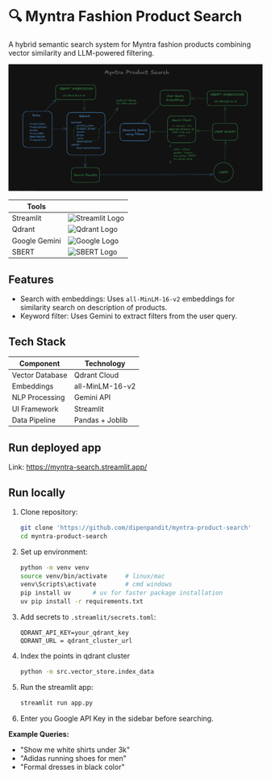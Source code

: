 # 🔍 Myntra Fashion Product Search 
A hybrid semantic search system for Myntra fashion products combining vector similarity and LLM-powered filtering.


<img src="./img/system%20workflow.png" alt="System Workflow" width="1000" />

| Tools         |                                                                                          |
|---------------|----------------------------------------------------------------------------------------------|
| Streamlit     | <img src="https://docs.streamlit.io/logo.svg" alt="Streamlit Logo" width="50"/> |
| Qdrant       | <img src="https://logo.svgcdn.com/l/qdrant.svg" alt="Qdrant Logo" width="80" />               |
| Google Gemini | <img src="https://upload.wikimedia.org/wikipedia/commons/2/2f/Google_2015_logo.svg" alt="Google Logo" width="80"/>       |
| SBERT         | <img src="https://sbert.net/_static/logo.png" alt="SBERT Logo" width="82"/>                   |


## Features
- Search with embeddings: Uses `all-MinLM-16-v2` embeddings for similarity search on description of products.
- Keyword filter: Uses Gemini to extract filters from the user query.

## Tech Stack 

| Component       | Technology               |                
|-----------------|--------------------------|
| Vector Database | Qdrant Cloud             |
| Embeddings      | all-MinLM-16-v2          |
| NLP Processing  | Gemini API               |
| UI Framework    | Streamlit                |
| Data Pipeline   | Pandas + Joblib          |

## Run deployed app
Link: https://myntra-search.streamlit.app/

## Run locally

1. Clone repository:
   ```bash
   git clone 'https://github.com/dipenpandit/myntra-product-search'
   cd myntra-product-search
   ```

2. Set up environment:
   ```bash
   python -m venv venv
   source venv/bin/activate     # linux/mac
   venv\Scripts\activate        # cmd windows
   pip install uv      # uv for faster package installation
   uv pip install -r requirements.txt
   ```

3. Add secrets to `.streamlit/secrets.toml`:
   ```env
   QDRANT_API_KEY=your_qdrant_key
   QDRANT_URL = qdrant_cluster_url
   ```

4. Index the points in qdrant cluster
    ```bash
    python -m src.vector_store.index_data
    ```

5. Run the streamlit app:
    ```bash
    streamlit run app.py
    ```

6. Enter you Google API Key in the sidebar before searching.

**Example Queries:**
- "Show me white shirts under 3k"
- "Adidas running shoes for men"
- "Formal dresses in black color"

